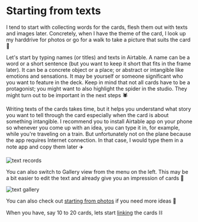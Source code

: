 Starting from texts
========

I tend to start with collecting words for the cards, flesh them out with texts and images later. Concretely, when I have the theme of the card, I look up my harddrive for photos or go for a walk to take a picture that suits the card :telescope:

Let's start by typing names (or titles) and texts in Airtable. A name can be a word or a short sentence (but you want to keep it short that fits in the frame later). It can be a concrete object or a place; or abstract or intangible like emotions and sensations. It may be yourself or someone significant who you want to feature in the deck. Keep in mind that not all cards have to be a protagonist; you might want to also highlight the spider in the studio. They might turn out to be important in the next steps :spider:

Writing texts of the cards takes time, but it helps you understand what story you want to tell through the card especially when the card is about something intangible. I recommend you to install Airtable app on your phone so whenever you come up with an idea, you can type it in, for example, while you're traveling on a train. But unfortunately not on the plane because the app requires Internet connection. In that case, I would type them in a note app and copy them later :airplane:

![text records](https://cdn.glitch.global/61984d65-52b6-418b-b420-2547b4acca3d/airtable-text-records.png?v=1693831790160)

You can also switch to Gallery view from the menu on the left. This may be a bit easier to edit the text and already give you an impression of cards :flower_playing_cards:

![text gallery](https://cdn.glitch.global/61984d65-52b6-418b-b420-2547b4acca3d/airtable-text-gallery.png?v=1693832230370)

You can also check out [starting from photos](#doc/photos) if you need more ideas :eyes:

When you have, say 10 to 20 cards, lets start [linking](#doc/links) the cards :chains:
